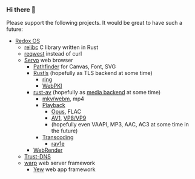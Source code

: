 ### Hi there 👋

Please support the following projects. It would be great to have such a future:
* [Redox OS](https://github.com/redox-os)
  * [relibc](https://github.com/redox-os/relibc) C library written in Rust
  * [reqwest](https://github.com/seanmonstar/reqwest) instead of curl
  * [Servo](https://github.com/servo/servo) web browser
    * [Pathfinder](https://github.com/servo/pathfinder) for Canvas, Font, SVG
    * [Rustls](https://github.com/ctz/rustls) (hopefully as TLS backend at some time)
      * [ring](https://github.com/briansmith/ring)
      * [WebPKI](https://github.com/briansmith/webpki)
    * [rust-av](https://github.com/rust-av) (hopefully as [media backend](https://github.com/servo/media/tree/master/backends) at some time)
      * [mkv/webm](https://github.com/rust-av/matroska), mp4
      * [Playback](https://github.com/rust-av/avp)
        * [Opus](https://github.com/lu-zero/opus), FLAC
        * [AV1](https://github.com/rust-av/dav1d-rs), [VP8/VP9](https://github.com/rust-av/vpx-rs)
        * (hopefully even VAAPI, MP3, AAC, AC3 at some time in the future)
      * [Transcoding](https://github.com/rust-av/ave)
        * [rav1e](https://github.com/xiph/rav1e)
    * [WebRender](https://github.com/servo/webrender)
  * [Trust-DNS](https://github.com/bluejekyll/trust-dns)
  * [warp](https://github.com/seanmonstar/warp) web server framework
    * [Yew](https://github.com/yewstack/yew) web app framework
  

<!--
**Darkspirit/Darkspirit** is a ✨ _special_ ✨ repository because its `README.md` (this file) appears on your GitHub profile.

Here are some ideas to get you started:

- 🔭 I’m currently working on ...
- 🌱 I’m currently learning ...
- 👯 I’m looking to collaborate on ...
- 🤔 I’m looking for help with ...
- 💬 Ask me about ...
- 📫 How to reach me: ...
- 😄 Pronouns: ...
- ⚡ Fun fact: ...
-->
